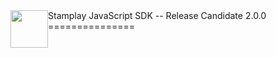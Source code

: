 <img style="float: left" src="https://editor.stamplay.com/img/logo-robot-no-neck.png" height=60>
Stamplay JavaScript SDK -- Release Candidate 2.0.0
===============